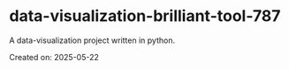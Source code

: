 # data-visualization-brilliant-tool-787

A data-visualization project written in python.

Created on: 2025-05-22
